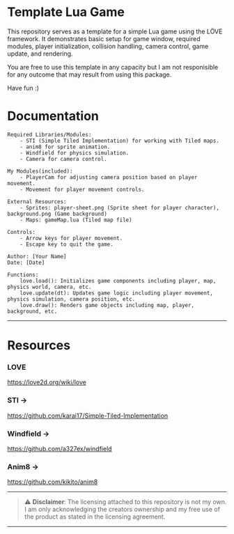 # Template Lua Game 

This repository serves as a template for a simple Lua game using the LÖVE framework.
It demonstrates basic setup for game window, required modules, player initialization,
collision handling, camera control, game update, and rendering.

You are free to use this template in any capacity but I am not responisible for any outcome 
that may result from using this package. 

Have fun :)
<br> 

# Documentation
    Required Libraries/Modules:
        - STI (Simple Tiled Implementation) for working with Tiled maps.
        - anim8 for sprite animation.
        - Windfield for physics simulation.
        - Camera for camera control.
    
    My Modules(included):
        - PlayerCam for adjusting camera position based on player movement.
        - Movement for player movement controls.

    External Resources:
        - Sprites: player-sheet.png (Sprite sheet for player character), background.png (Game background)
        - Maps: gameMap.lua (Tiled map file)

    Controls:
        - Arrow keys for player movement.
        - Escape key to quit the game.

    Author: [Your Name]
    Date: [Date]

    Functions:
        love.load(): Initializes game components including player, map, physics world, camera, etc.
        love.update(dt): Updates game logic including player movement, physics simulation, camera position, etc.
        love.draw(): Renders game objects including map, player, background, etc.

***

# Resources
### LOVE
https://love2d.org/wiki/love

### STI ->
https://github.com/karai17/Simple-Tiled-Implementation

### Windfield ->
https://github.com/a327ex/windfield

### Anim8 ->
https://github.com/kikito/anim8

***

> :warning: **Disclaimer**: The licensing attached to this repository is not my own. I am only acknowledging the creators ownership and my free use of the product as stated in the licensing agreement.

***
